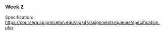 ### Week 2

Specification: https://coursera.cs.princeton.edu/algs4/assignments/queues/specification.php
